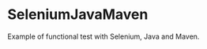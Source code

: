 
SeleniumJavaMaven
======================

Example of functional test with Selenium, Java and Maven.
